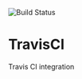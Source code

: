 ![Build Status](https://travis-ci.org/sandybegn/TravisCI.svg?branch=master)

# TravisCI
Travis CI integration


